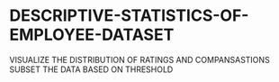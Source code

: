 # DESCRIPTIVE-STATISTICS-OF-EMPLOYEE-DATASET
VISUALIZE THE DISTRIBUTION OF RATINGS AND COMPANSASTIONS
SUBSET THE DATA BASED ON THRESHOLD

